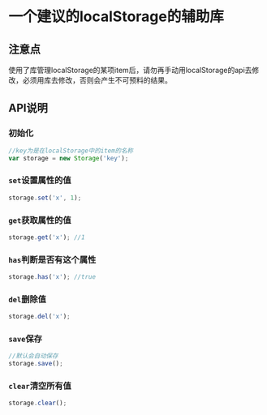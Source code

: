 # 一个建议的localStorage的辅助库

## 注意点

使用了库管理localStorage的某项item后，请勿再手动用localStorage的api去修改，必须用库去修改，否则会产生不可预料的结果。

## API说明

### 初始化
```js
//key为是在localStorage中的item的名称
var storage = new Storage('key');
```
### `set`设置属性的值
```js
storage.set('x', 1);
```

### `get`获取属性的值
```js
storage.get('x'); //1
```

### `has`判断是否有这个属性
```js
storage.has('x'); //true
```

### `del`删除值
```js
storage.del('x');
```

### `save`保存
```js
//默认会自动保存
storage.save();
```

### `clear`清空所有值
```js
storage.clear();
```
